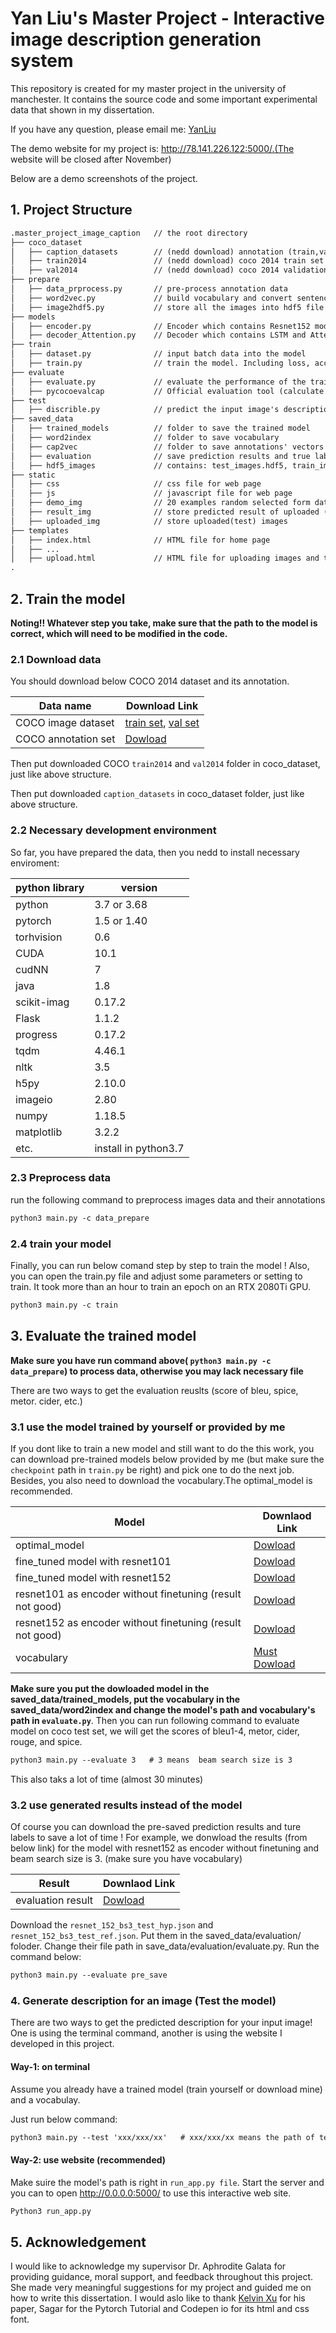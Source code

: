 # Yan Liu's Master Project - Interactive image description generation system

This repository is created for my master project in the university of manchester. It contains the source code and some important experimental data that shown in my dissertation.

If you have any question, please email me: [YanLiu](mailto:yan.liu-25@student.manchester.ac.uk")

The demo website for my project is: http://78.141.226.122:5000/.(The website will be closed after November)

Below are a demo screenshots of the project.

## 1. Project Structure

```txt
.master_project_image_caption   // the root directory
├── coco_dataset
│   ├── caption_datasets        // (nedd download) annotation (train,val,test set) of the coco 2014 dataset
│   ├── train2014               // (nedd download) coco 2014 train set (images)
│   ├── val2014                 // (nedd download) coco 2014 validation set (images)
├── prepare
│   ├── data_prprocess.py       // pre-process annotation data
│   ├── word2vec.py             // build vocabulary and convert sentence to vector
│   ├── image2hdf5.py           // store all the images into hdf5 file (very large)
├── models
│   ├── encoder.py              // Encoder which contains Resnet152 model
│   ├── decoder_Attention.py    // Decoder which contains LSTM and Attention model
├── train
│   ├── dataset.py              // input batch data into the model
│   ├── train.py                // train the model. Including loss, accuracy, validation, etc.
├── evaluate
│   ├── evaluate.py             // evaluate the performance of the trained model based on COCO test set
│   ├── pycocoevalcap           // Official evaluation tool (calculate bleu, metor, spice, cider, etc)
├── test
│   ├── discrible.py            // predict the input image's description
├── saved_data
│   ├── trained_models          // folder to save the trained model
│   ├── word2index              // folder to save vocabulary
│   ├── cap2vec                 // folder to save annotations' vectors format
│   ├── evaluation              // save prediction results and true labels for test set
│   ├── hdf5_images             // contains: test_images.hdf5, train_images.hdf5, val_images.hdf5
├── static
│   ├── css                     // css file for web page
│   ├── js                      // javascript file for web page
│   ├── demo_img                // 20 examples random selected form dataset or web
│   ├── result_img              // store predicted result of uploaded (test) image
│   ├── uploaded_img            // store uploaded(test) images
├── templates
│   ├── index.html              // HTML file for home page
│   ├── ...
│   ├── upload.html             // HTML file for uploading images and testing them
.
```

## 2. Train the model

**Noting!! Whatever step you take, make sure that the path to the model is correct, which will need to be modified in the code.**

### 2.1 Download data

You should download below COCO 2014 dataset and its annotation.

| Data name | Download Link |
| ------------ | ------------- |
| COCO image dataset | [train set](http://images.cocodataset.org/zips/train2014.zip), [val set](http://images.cocodataset.org/zips/val2014.zip)|
| COCO annotation set | [Dowload](http://cs.stanford.edu/people/karpathy/deepimagesent/caption_datasets.zip) |

Then put downloaded COCO `train2014` and `val2014` folder in coco_dataset, just like above structure.

Then put downloaded `caption_datasets` in coco_dataset folder, just like above structure.

### 2.2 Necessary development environment

So far, you have prepared the data, then you nedd to install necessary enviroment:

| python library | version |
| ------------ | ------------- |
| python | 3.7 or 3.68 |
| pytorch | 1.5 or 1.40 |
| torhvision| 0.6 |
| CUDA| 10.1 |
| cudNN| 7 |
| java| 1.8 |
| scikit-imag| 0.17.2 |
| Flask| 1.1.2 |
| progress| 0.17.2 |
| tqdm| 4.46.1 |
| nltk|3.5|
|h5py|2.10.0|
|imageio|2.80|
|numpy|1.18.5|
|matplotlib|3.2.2|
|etc.|install in python3.7|

### 2.3 Preprocess data

run the following command to preprocess images data and their annotations

```txt
python3 main.py -c data_prepare
```

### 2.4 train your model

Finally, you can run below comand step by step to train the model ! Also, you can open the train.py file and adjust some parameters or setting to train. It took more than an hour to train an epoch on an RTX 2080Ti GPU.

```txt
python3 main.py -c train
```

## 3. Evaluate the trained model

**Make sure you have run command above( `python3 main.py -c data_prepare`) to process data, otherwise you may lack necessary file**

There are two ways to get the evaluation reuslts (score of bleu, spice, metor. cider, etc.)

### 3.1 use the model trained by yourself or provided by me

If you dont like to train a new model and still want to do the this work, you can download pre-trained models below provided by me (but make sure the `checkpoint` path in `train.py` be right) and pick one to do the next job. Besides, you also need to download the vocabulary.The optimal_model is recommended.

| Model | Downlaod Link |
| ------------ | ------------- |
| optimal_model | [Dowload](https://livemanchesterac-my.sharepoint.com/:u:/g/personal/yan_liu-25_student_manchester_ac_uk/EVJB1vVWpUJDgl84HLkLw9gB8-8pfkFvmFBH5ARX1ViwPA?e=nYohr9)|
| fine_tuned model with resnet101|[Dowload](https://livemanchesterac-my.sharepoint.com/:u:/g/personal/yan_liu-25_student_manchester_ac_uk/EZq4RxbjqApJuVeIvrnyRTYBHl73q8fLu4ZLTpJe40vpGA?e=Fui6tA)|
| fine_tuned model with resnet152 | [Dowload](https://livemanchesterac-my.sharepoint.com/:u:/g/personal/yan_liu-25_student_manchester_ac_uk/EVJB1vVWpUJDgl84HLkLw9gB8-8pfkFvmFBH5ARX1ViwPA?e=nYohr9)|
| resnet101 as encoder without finetuning (result not good)| [Dowload](https://livemanchesterac-my.sharepoint.com/:u:/g/personal/yan_liu-25_student_manchester_ac_uk/ETm2iyyPGpNPm8sdQBaw7-0BtaM5VXYoivgfv0PE90eqmw?e=sdYKXg)|
| resnet152 as encoder without finetuning (result not good)| [Dowload](https://livemanchesterac-my.sharepoint.com/:u:/g/personal/yan_liu-25_student_manchester_ac_uk/EVGz8wPDS6dCljjZgOnpWHgBLSNbWht6xXJ4EzClgPhVuQ?e=GOcUPe)|
| vocabulary| [Must Dowload](https://livemanchesterac-my.sharepoint.com/:u:/g/personal/yan_liu-25_student_manchester_ac_uk/EWjLVuz-lXdOuOm902UiRucBZzyxTuoaCvDZUi1ij72KBg?e=XcXl3E)|

**Make sure you put the dowloaded model in the saved_data/trained_models, put the vocabulary in the saved_data/word2index and change the model's path and vocabulary's path in `evaluate.py`**.
Then you can run following command to evaluate model on coco test set, we will get the scores of bleu1-4, metor, cider, rouge, and spice.

```txt
python3 main.py --evaluate 3   # 3 means  beam search size is 3
```

This also taks a lot of time (almost 30 minutes)

### 3.2 use generated results instead of the model

Of course you can download the pre-saved prediction results and ture labels to save a lot of time !
For example, we donwload the results (from below link) for the model with resnet152 as encoder without finetuning and beam search size is 3. (make sure you have vocabulary)

| Result | Downlaod Link |
| ------------ | ------------- |
| evaluation result | [Dowload](https://livemanchesterac-my.sharepoint.com/:f:/g/personal/yan_liu-25_student_manchester_ac_uk/EtR4UNjEI-NAvU-DMfkk9YcBJb0CffkQuLvs5FBlOh8a1g?e=6udXhL)|

Download the `resnet_152_bs3_test_hyp.json` and `resnet_152_bs3_test_ref.json`. Put them in the saved_data/evaluation/ foloder. Change their file path in save_data/evaluation/evaluate.py. Run the command below:

```txt
python3 main.py --evaluate pre_save
```

### 4. Generate description for an image (Test the model)

There are two ways to get the predicted description for your input image! One is using the terminal command, another is using the website I developed in this project.

#### Way-1: on terminal

Assume you already have a trained model (train yourself or download mine) and a vocabulay.

Just run below command:

```txt
python3 main.py --test 'xxx/xxx/xx'   # xxx/xxx/xx means the path of tested image
```

#### Way-2: use website (recommended)

Make suire the model's path is right in `run_app.py file`. Start the server and you can to open http://0.0.0.0:5000/ to use this interactive web site.

```txt
Python3 run_app.py
```

## 5. Acknowledgement

I would like to acknowledge my supervisor Dr. Aphrodite Galata for providing guidance, moral support, and feedback throughout this project. She made very meaningful suggestions for my project and guided me on how to write this dissertation.
I would aslo like to thank [Kelvin Xu](https://arxiv.org/abs/1502.03044) for his paper, Sagar for the Pytorch Tutorial and Codepen io for its html and css font.

